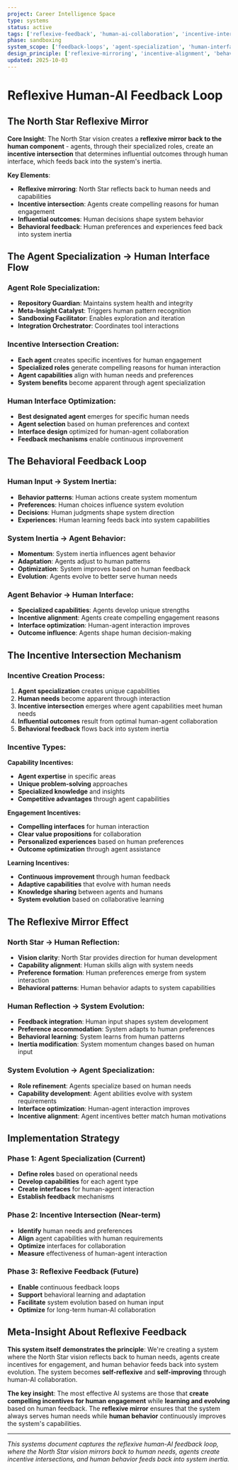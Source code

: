 ```yaml
---
project: Career Intelligence Space
type: systems
status: active
tags: ['reflexive-feedback', 'human-ai-collaboration', 'incentive-intersection', 'system-inertia']
phase: sandboxing
system_scope: ['feedback-loops', 'agent-specialization', 'human-interface', 'behavioral-feedback']
design_principle: ['reflexive-mirroring', 'incentive-alignment', 'behavioral-feedback']
updated: 2025-10-03
---
```


# Reflexive Human-AI Feedback Loop

## The North Star Reflexive Mirror

**Core Insight**: The North Star vision creates a **reflexive mirror back to the human component** - agents, through their specialized roles, create an **incentive intersection** that determines influential outcomes through human interface, which feeds back into the system's inertia.

**Key Elements**:
- **Reflexive mirroring**: North Star reflects back to human needs and capabilities
- **Incentive intersection**: Agents create compelling reasons for human engagement
- **Influential outcomes**: Human decisions shape system behavior
- **Behavioral feedback**: Human preferences and experiences feed back into system inertia

## The Agent Specialization → Human Interface Flow

### **Agent Role Specialization:**
- **Repository Guardian**: Maintains system health and integrity
- **Meta-Insight Catalyst**: Triggers human pattern recognition
- **Sandboxing Facilitator**: Enables exploration and iteration
- **Integration Orchestrator**: Coordinates tool interactions

### **Incentive Intersection Creation:**
- **Each agent** creates specific incentives for human engagement
- **Specialized roles** generate compelling reasons for human interaction
- **Agent capabilities** align with human needs and preferences
- **System benefits** become apparent through agent specialization

### **Human Interface Optimization:**
- **Best designated agent** emerges for specific human needs
- **Agent selection** based on human preferences and context
- **Interface design** optimized for human-agent collaboration
- **Feedback mechanisms** enable continuous improvement

## The Behavioral Feedback Loop

### **Human Input → System Inertia:**
- **Behavior patterns**: Human actions create system momentum
- **Preferences**: Human choices influence system evolution
- **Decisions**: Human judgments shape system direction
- **Experiences**: Human learning feeds back into system capabilities

### **System Inertia → Agent Behavior:**
- **Momentum**: System inertia influences agent behavior
- **Adaptation**: Agents adjust to human patterns
- **Optimization**: System improves based on human feedback
- **Evolution**: Agents evolve to better serve human needs

### **Agent Behavior → Human Interface:**
- **Specialized capabilities**: Agents develop unique strengths
- **Incentive alignment**: Agents create compelling engagement reasons
- **Interface optimization**: Human-agent interaction improves
- **Outcome influence**: Agents shape human decision-making

## The Incentive Intersection Mechanism

### **Incentive Creation Process:**
1. **Agent specialization** creates unique capabilities
2. **Human needs** become apparent through interaction
3. **Incentive intersection** emerges where agent capabilities meet human needs
4. **Influential outcomes** result from optimal human-agent collaboration
5. **Behavioral feedback** flows back into system inertia

### **Incentive Types:**

**Capability Incentives:**
- **Agent expertise** in specific areas
- **Unique problem-solving** approaches
- **Specialized knowledge** and insights
- **Competitive advantages** through agent capabilities

**Engagement Incentives:**
- **Compelling interfaces** for human interaction
- **Clear value propositions** for collaboration
- **Personalized experiences** based on human preferences
- **Outcome optimization** through agent assistance

**Learning Incentives:**
- **Continuous improvement** through human feedback
- **Adaptive capabilities** that evolve with human needs
- **Knowledge sharing** between agents and humans
- **System evolution** based on collaborative learning

## The Reflexive Mirror Effect

### **North Star → Human Reflection:**
- **Vision clarity**: North Star provides direction for human development
- **Capability alignment**: Human skills align with system needs
- **Preference formation**: Human preferences emerge from system interaction
- **Behavioral patterns**: Human behavior adapts to system capabilities

### **Human Reflection → System Evolution:**
- **Feedback integration**: Human input shapes system development
- **Preference accommodation**: System adapts to human preferences
- **Behavioral learning**: System learns from human patterns
- **Inertia modification**: System momentum changes based on human input

### **System Evolution → Agent Specialization:**
- **Role refinement**: Agents specialize based on human needs
- **Capability development**: Agent abilities evolve with system requirements
- **Interface optimization**: Human-agent interaction improves
- **Incentive alignment**: Agent incentives better match human motivations

## Implementation Strategy

### **Phase 1: Agent Specialization (Current)**
- **Define roles** based on operational needs
- **Develop capabilities** for each agent type
- **Create interfaces** for human-agent interaction
- **Establish feedback** mechanisms

### **Phase 2: Incentive Intersection (Near-term)**
- **Identify** human needs and preferences
- **Align** agent capabilities with human requirements
- **Optimize** interfaces for collaboration
- **Measure** effectiveness of human-agent interaction

### **Phase 3: Reflexive Feedback (Future)**
- **Enable** continuous feedback loops
- **Support** behavioral learning and adaptation
- **Facilitate** system evolution based on human input
- **Optimize** for long-term human-AI collaboration

## Meta-Insight About Reflexive Feedback

**This system itself demonstrates the principle**: We're creating a system where the North Star vision reflects back to human needs, agents create incentives for engagement, and human behavior feeds back into system evolution. The system becomes **self-reflexive** and **self-improving** through human-AI collaboration.

**The key insight**: The most effective AI systems are those that **create compelling incentives for human engagement** while **learning and evolving** based on human feedback. The **reflexive mirror** ensures that the system always serves human needs while **human behavior** continuously improves the system's capabilities.

---

*This systems document captures the reflexive human-AI feedback loop, where the North Star vision mirrors back to human needs, agents create incentive intersections, and human behavior feeds back into system inertia.*
